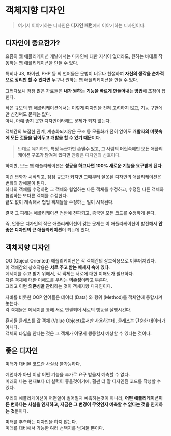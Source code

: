 # 객체지향 디자인

> 여기서 이야기하는 디자인은 **디자인 패턴**에서 이야기하는 디자인이다.



## 디자인이 중요한가?

요즘의 웹 애플리케이션 개발에서는 디자인에 대한 지식이 없더라도, 원하는 바대로 작동하는 웹 애플리케이션을 만들 수 있다.  
  
특히나 JS, 파이썬, PHP 등 의 언어들은 문법이 너무나 친절하여 **자신의 생각을 순차적으로 정리만 할 수 있다면** 누구나 원하는 웹 애플리케이션을 만들 수 있다.  
  
그러다보니 점점 많은 자료들은 **내가 원하는 기능을 빠르게 만들어내는 방법**에 초점이 잡힌다.  
  
작은 규모의 웹 애플리케이션에서는 이렇게 디자인을 전혀 고려하지 않고, 기능 구현에만 신경써도 문제는 없다.  
아니, 아예 좋지 못한 디자인이라해도 문제가 되지 않는다.  
  
객체간의 복잡한 관계, 계층화되지않은 구조 등 모듈화가 전혀 없어도 **개발자의 머릿속에 모든 것들을 담아두고 개발을 할 수 있기 때문**이다.  

> 반대로 얘기하면, **특정 누군가만 손댈수 있고, 그 사람의 머릿속에만 모든 애플리케이션 구조가 담겨져 있다면** 안좋은 디자인의 신호이다.  

하지만, 모든 웹 애플리케이션은 **성공을 하고나면 100% 새로운 기능을 요구받게 된다**.  
  
이런 변화가 시작되고, 점점 규모가 커지면 그때부터 잘못된 디자인의 애플리케이션은 변화의 장애물이 된다.  
하나의 객체를 수정하면 그 객체와 협업하는 다른 객체를 수정하고, 수정된 다른 객체와 협업하는 또다른 객체를 수정한다.  
끝도 없이 계속해서 협업 객체들을 수정하는 일이 시작된다.  
  
결국 그 피해는 애플리케이션 전반에 전파되고, 종국엔 모든 코드를 수정하게 된다.  
  
즉, 안좋은 디자인의 작은 애플리케이션이 갖는 문제는 이 애플리케이션이 발전해서 **안좋은 디자인의 큰 애플리케이션**이 되는데 있다.  
  

## 객체지향 디자인

OO (Object Oriented) 애플리케이션은 각 객체간의 상호작용으로 이루어져있다.  
이 객체간의 상호작용은 **서로 주고 받는 메세지 속에 있다**.  
메세지를 주고 받기 위해서, 각 객체는 서로에 대한 이해도가 필요하다.  
다른 객체에 대한 이해도를 우리는 **의존성**이라고 부른다.  
그리고 이런 **의존성을 관리**하는 것이 객체지향 디자인이다.  



자바를 비롯한 OOP 언어들은 데이터 (Data) 와 행위 (Method)를 객체안에 통합시켜놓는다.  
각 객체들은 메세지를 통해 서로 연결되어 서로의 행동을 실행시킨다.  
  
흔히들 클래스를 값 객체 (Value Object)로서만 사용하는데, 클래스는 단순한 데이터가 아니다.  
객체의 타입을 안다는 것은 그 객체가 어떻게 행동할지 예상할 수 있다는 것이다.

## 좋은 디자인

미래가 대비된 코드란 사실상 불가능하다.  

예언자가 아닌 이상 어떤 기능을 추가로 요구 받을지 예측할 수 없다.  
미래의 나는 현재보다 더 실력이 좋을것이기에, 훨씬 더 잘 디자인된 코드를 작성할 수 있다.

우리의 애플리케이션이 어떤일이 벌어질지 예측하는것이 아니라, **어떤 애플리케이션이든 변하다는 사실을 인지하고, 지금은 그 변경이 무엇인지 예측할 수 없다는 것을 인지하는 것**뿐이다.  
  
미래를 추측하는 디자인을 하지 않는다.  
미래를 대비해서 가능한 여러 선택지를 남겨둘 뿐이다.
